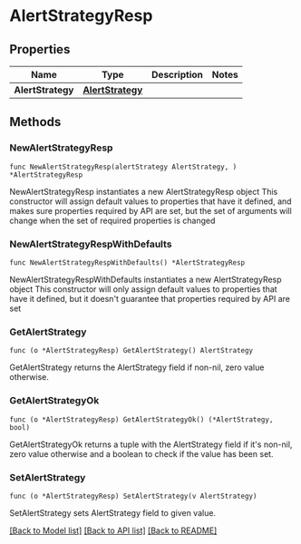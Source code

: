 # AlertStrategyResp

## Properties

Name | Type | Description | Notes
------------ | ------------- | ------------- | -------------
**AlertStrategy** | [**AlertStrategy**](AlertStrategy.md) |  | 

## Methods

### NewAlertStrategyResp

`func NewAlertStrategyResp(alertStrategy AlertStrategy, ) *AlertStrategyResp`

NewAlertStrategyResp instantiates a new AlertStrategyResp object
This constructor will assign default values to properties that have it defined,
and makes sure properties required by API are set, but the set of arguments
will change when the set of required properties is changed

### NewAlertStrategyRespWithDefaults

`func NewAlertStrategyRespWithDefaults() *AlertStrategyResp`

NewAlertStrategyRespWithDefaults instantiates a new AlertStrategyResp object
This constructor will only assign default values to properties that have it defined,
but it doesn't guarantee that properties required by API are set

### GetAlertStrategy

`func (o *AlertStrategyResp) GetAlertStrategy() AlertStrategy`

GetAlertStrategy returns the AlertStrategy field if non-nil, zero value otherwise.

### GetAlertStrategyOk

`func (o *AlertStrategyResp) GetAlertStrategyOk() (*AlertStrategy, bool)`

GetAlertStrategyOk returns a tuple with the AlertStrategy field if it's non-nil, zero value otherwise
and a boolean to check if the value has been set.

### SetAlertStrategy

`func (o *AlertStrategyResp) SetAlertStrategy(v AlertStrategy)`

SetAlertStrategy sets AlertStrategy field to given value.



[[Back to Model list]](../README.md#documentation-for-models) [[Back to API list]](../README.md#documentation-for-api-endpoints) [[Back to README]](../README.md)


